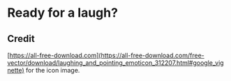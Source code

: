 # Ready for a laugh?

## Credit

[https://all-free-download.com](https://all-free-download.com/free-vector/download/laughing_and_pointing_emoticon_312207.html#google_vignette) for the icon image.
